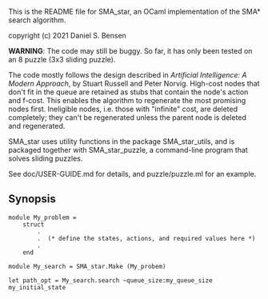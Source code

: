 
This is the README file for SMA_star, an OCaml implementation of the SMA* search algorithm.

copyright (c) 2021 Daniel S. Bensen

**WARNING**: The code may still be buggy. So far, it has only been tested on an 8 puzzle (3x3 sliding puzzle).

The code mostly follows the design described in *Artificial Intelligence: A Modern Approach*, by Stuart Russell and Peter Norvig. High-cost nodes that don't fit in the queue are retained as stubs that contain the node's action and f-cost. This enables the algorithm to regenerate the most promising nodes first. Ineligible nodes, i.e. those with "infinite" cost, are deleted completely; they can't be regenerated unless the parent node is deleted and regenerated.

SMA_star uses utility functions in the package SMA_star_utils, and is packaged together with SMA_star_puzzle, a command-line program that solves sliding puzzles.

See doc/USER-GUIDE.md for details, and puzzle/puzzle.ml for an example.


## Synopsis ##

	module My_problem =
    	struct
			.
			.  (* define the states, actions, and required values here *)
			.
		end

	module My_search = SMA_star.Make (My_probem)
    
    let path_opt = My_search.search ~queue_size:my_queue_size my_initial_state

